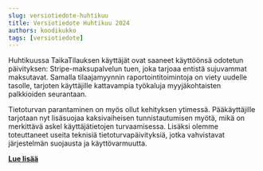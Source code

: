 ```yaml
---
slug: versiotiedote-huhtikuu
title: Versiotiedote Huhtikuu 2024
authors: koodikukko
tags: [versiotiedote]
---
```



Huhtikuussa TaikaTilauksen käyttäjät ovat saaneet käyttöönsä odotetun päivityksen: Stripe-maksupalvelun tuen, joka tarjoaa entistä sujuvammat maksutavat. Samalla tilaajamyynnin raportointitoimintoja on viety uudelle tasolle, tarjoten käyttäjille kattavampia työkaluja myyjäkohtaisten palkkioiden seurantaan.

Tietoturvan parantaminen on myös ollut kehityksen ytimessä. Pääkäyttäjille tarjotaan nyt lisäsuojaa kaksivaiheisen tunnistautumisen myötä, mikä on merkittävä askel käyttäjätietojen turvaamisessa. Lisäksi olemme toteuttaneet useita teknisiä tietoturvapäivityksiä, jotka vahvistavat järjestelmän suojausta ja käyttövarmuutta. 

**[Lue lisää](./docs/versiotiedotteet/huhtikuu_2024)**
